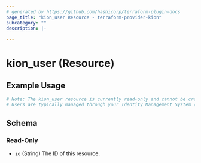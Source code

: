 ```yaml
---
# generated by https://github.com/hashicorp/terraform-plugin-docs
page_title: "kion_user Resource - terraform-provider-kion"
subcategory: ""
description: |-
  
---
```


# kion_user (Resource)



## Example Usage

```terraform
# Note: The kion_user resource is currently read-only and cannot be created or modified directly.
# Users are typically managed through your Identity Management System (IDMS).
```

<!-- schema generated by tfplugindocs -->
## Schema

### Read-Only

- `id` (String) The ID of this resource.
